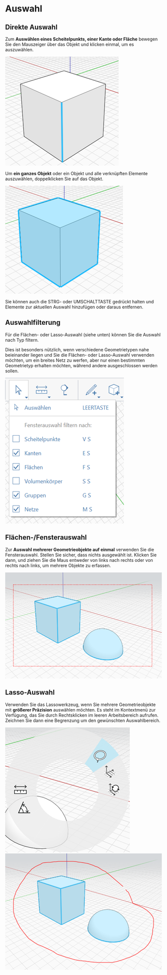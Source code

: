 # Auswahl

## Direkte Auswahl

Zum **Auswählen eines Scheitelpunkts, einer Kante oder Fläche** bewegen Sie den Mauszeiger über das Objekt und klicken einmal, um es auszuwählen.

![](../.gitbook/assets/direct_selection1.png)

Um **ein ganzes Objekt** oder ein Objekt und alle verknüpften Elemente auszuwählen, doppelklicken Sie auf das Objekt.

![](../.gitbook/assets/direct_selection2.png)

Sie können auch die STRG- oder UMSCHALTTASTE gedrückt halten und Elemente zur aktuellen Auswahl hinzufügen oder daraus entfernen.

## Auswahlfilterung

Für die Flächen- oder Lasso-Auswahl \(siehe unten\) können Sie die Auswahl nach Typ filtern.

Dies ist besonders nützlich, wenn verschiedene Geometrietypen nahe beieinander liegen und Sie die Flächen- oder Lasso-Auswahl verwenden möchten, um ein breites Netz zu werfen, aber nur einen bestimmten Geometrietyp erhalten möchten, während andere ausgeschlossen werden sollen.

![](../.gitbook/assets/selection-filter.png)

## Flächen-/Fensterauswahl

Zur **Auswahl mehrerer Geometrieobjekte auf einmal** verwenden Sie die Fensterauswahl. Stellen Sie sicher, dass nichts ausgewählt ist. Klicken Sie dann, und ziehen Sie die Maus entweder von links nach rechts oder von rechts nach links, um mehrere Objekte zu erfassen.

![](../.gitbook/assets/direct_selection3.png)

## Lasso-Auswahl

Verwenden Sie das Lassowerkzeug, wenn Sie mehrere Geometrieobjekte mit **größerer Präzision** auswählen möchten. Es steht im Kontextmenü zur Verfügung, das Sie durch Rechtsklicken im leeren Arbeitsbereich aufrufen. Zeichnen Sie dann eine Begrenzung um den gewünschten Auswahlbereich.

![](../.gitbook/assets/lasso1.png)  
![](../.gitbook/assets/lasso2.png)


